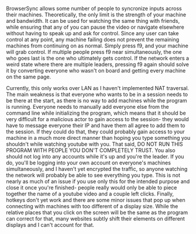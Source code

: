 BrowserSync allows some number of people to syncronize inputs across their machines. Theoretically, the only limit is the strength of your machine and bandwidth. It can be used for watching the same thing with friends, while ensuring that any of you can pause the video or navigate elsewhere without having to speak up and ask for control. Since any user can take control at any point, any machine failing does not prevent the remaining machines from continuing on as normal. Simply press f9, and your machine will grab control. If multiple people press f9 near simultaneously, the one who goes last is the one who ultimately gets control. If the network enters a weird state where there are multiple leaders, pressing f9 again should solve it by converting everyone who wasn't on board and getting every machine on the same page. 

Currently, this only works over LAN as I haven't implemented NAT traversal. The main weakness is that everyone who wants to be in a session needs to be there at the start, as there is no way to add machines while the program is running. Everyone needs to manually add everyone else from the command line while initializing the program, which means that it should be very difficult for a malicious actor to gain access to the session- they would have to message everyone their IP and have them all agree to add them to the session. If they could do that, they could probably gain access to your machine in a much more direct manner than hoping you type something you shouldn't while watching youtube with you. That said, DO NOT RUN THIS PROGRAM WITH PEOPLE YOU DON'T COMPLETELY TRUST. You also should not log into any accounts while it's up and you're the leader. If you do, you'll be logging into your own account on everyone's machines simultaneously, and I haven't yet encrypted the traffic, so anyone watching the network will probably be able to see everything you type. This is not nearly as much of an issue if you use only this for the intended purpose and close it once you're finished- people really would only be able to piece together the name of a youtube video and a couple left clicks. Finally, hotkeys don't yet work and there are some minor issues that pop up when connecting with machines with too different of a display size. While the relative places that you click on the screen will be the same as the program can correct for that, many websites subtly shift their elements on different displays and I can't account for that.
